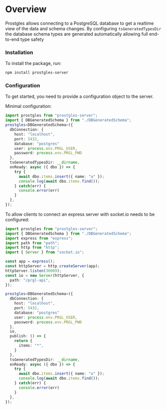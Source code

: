 # Overview
Prostgles allows connecting to a PostgreSQL database to get a realtime view of the data and schema changes. 
By configuring `tsGeneratedTypesDir` the database schema types are generated automatically allowing full end-to-end type safety
### Installation
To install the package, run:
```bash
npm install prostgles-server
```
### Configuration
To get started, you need to provide a configuration object to the server.

Minimal configuration:
```typescript
import prostgles from "prostgles-server";
import { DBGeneratedSchema } from "./DBGeneratedSchema";
prostgles<DBGeneratedSchema>({
  dbConnection: {
    host: "localhost",
    port: 5432,
    database: "postgres"
    user: process.env.PRGL_USER,
    password: process.env.PRGL_PWD
  },
  tsGeneratedTypesDir: __dirname,
  onReady: async ({ dbo }) => {
    try {
      await dbo.items.insert({ name: "a" });
      console.log(await dbo.items.find());
    } catch(err) {
      console.error(err)
    }
  },
});
```

To allow clients to connect an express server with socket.io needs to be configured:
```typescript
import prostgles from "prostgles-server";
import { DBGeneratedSchema } from "./DBGeneratedSchema";
import express from "express";
import path from "path";
import http from "http";
import { Server } from "socket.io";

const app = express();
const httpServer = http.createServer(app);
httpServer.listen(30009);
const io = new Server(httpServer, {
  path: "/prgl-api",
});

prostgles<DBGeneratedSchema>({
  dbConnection: {
    host: "localhost",
    port: 5432,
    database: "postgres"
    user: process.env.PRGL_USER,
    password: process.env.PRGL_PWD
  },
  io,
  publish: () => {
    return {
      items: "*",
    }
  },
  tsGeneratedTypesDir: __dirname,
  onReady: async ({ dbo }) => {
    try {
      await dbo.items.insert({ name: "a" });
      console.log(await dbo.items.find());
    } catch(err) {
      console.error(err)
    }
  },
});
```
